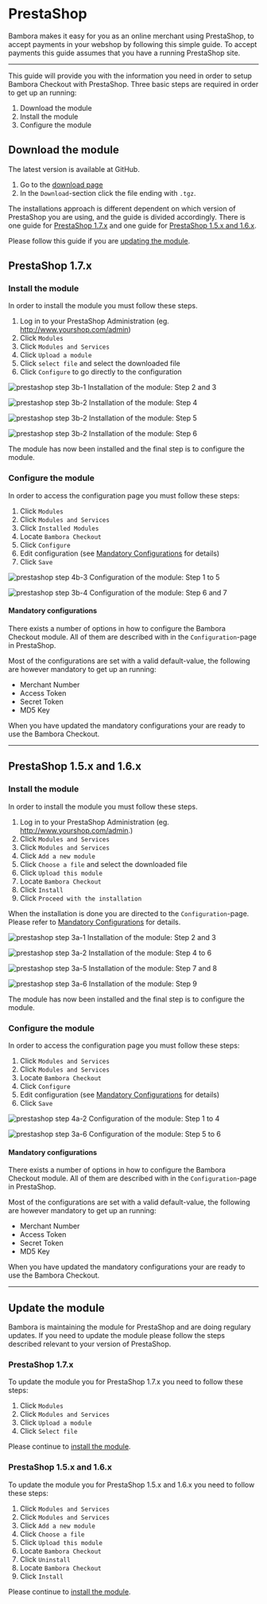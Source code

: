 # PrestaShop

Bambora makes it easy for you as an online merchant using PrestaShop, to accept payments in your webshop by following this simple guide. To accept payments this guide assumes that you have a running PrestaShop site.

------------------------------
This guide will provide you with the information you need in order to setup Bambora Checkout with PrestaShop. Three basic steps are required in order to get up an running:

1. Download the module
2. Install the module
3. Configure the module

## Download the module
The latest version is available at GitHub.

1. Go to the [download page](https://github.com/bambora/checkout-prestashop/releases)
2. In the `Download`-section click the file ending with `.tgz`.

The installations approach is different dependent on which version of PrestaShop you are using, and the guide is divided accordingly. There is one guide for [PrestaShop 1.7.x](#prestashop-17x) and one guide for [PrestaShop 1.5.x and 1.6.x](#prestashop-15x-16x).

Please follow this guide if you are [updating the module](#updatemodule).

<a name="prestashop-17x"></a>
## PrestaShop 1.7.x

### Install the module
In order to install the module you must follow these steps. 

1. Log in to your PrestaShop Administration (eg. http://www.yourshop.com/admin)
2. Click `Modules`
3. Click `Modules and Services`
4. Click `Upload a module`
5. Click `select file` and select the downloaded file
6. Click `Configure` to go directly to the configuration

![prestashop step 3b-1](/assets/images/prestashop-step-3b-1.png)
<label>Installation of the module: Step 2 and 3</label>

![prestashop step 3b-2](/assets/images/prestashop-step-3b-2.png)
<label>Installation of the module: Step 4</label>

![prestashop step 3b-2](/assets/images/prestashop-step-3b-3.png)
<label>Installation of the module: Step 5</label>

![prestashop step 3b-2](/assets/images/prestashop-step-3b-4.png)
<label>Installation of the module: Step 6</label>

The module has now been installed and the final step is to configure the module.

### Configure the module
In order to access the configuration page you must follow these steps:

1. Click `Modules`
2. Click `Modules and Services`
3. Click `Installed Modules`
4. Locate `Bambora Checkout`
5. Click `Configure`
6. Edit configuration (see [Mandatory Configurations](#mandatoryconfigurations17x) for details)
7. Click `Save`

![prestashop step 4b-3](/assets/images/prestashop-step-4b-3.png)
<label>Configuration of the module: Step 1 to 5</label>

![prestashop step 3b-4](/assets/images/prestashop-step-3b-5.png)
<label>Configuration of the module: Step 6 and 7</label>

<a name="mandatoryconfigurations17x"></a> 
#### Mandatory configurations
There exists a number of options in how to configure the Bambora Checkout module. All of them are described with in the `Configuration`-page in PrestaShop. 

Most of the configurations are set with a valid default-value, the following are however mandatory to get up an running:

* Merchant Number
* Access Token
* Secret Token
* MD5 Key

When you have updated the mandatory configurations your are ready to use the Bambora Checkout.

------


<a name="prestashop-15x-16x"></a>
## PrestaShop 1.5.x and 1.6.x

### Install the module
In order to install the module you must follow these steps.

1. Log in to your PrestaShop Administration (eg. http://www.yourshop.com/admin.)
2. Click `Modules and Services`
3. Click `Modules and Services`
4. Click `Add a new module`
5. Click `Choose a file` and select the downloaded file
6. Click `Upload this module`
7. Locate `Bambora Checkout`
8. Click `Install`
9. Click `Proceed with the installation`

When the installation is done you are directed to the `Configuration`-page. Please refer to [Mandatory Configurations](#mandatoryconfigurations15x16x) for details.

![prestashop step 3a-1](/assets/images/prestashop-step-3a-1.png)
<label>Installation of the module: Step 2 and 3</label>

![prestashop step 3a-2](/assets/images/prestashop-step-3a-2.png)
<label>Installation of the module: Step 4 to 6</label>

![prestashop step 3a-5](/assets/images/prestashop-step-3a-5.png)
<label>Installation of the module: Step 7 and 8</label>

![prestashop step 3a-6](/assets/images/prestashop-step-3a-6.png)
<label>Installation of the module: Step 9</label>

The module has now been installed and the final step is to configure the module.

### Configure the module
In order to access the configuration page you must follow these steps:

1. Click `Modules and Services`
2. Click `Modules and Services`
3. Locate `Bambora Checkout`
4. Click `Configure`
5. Edit configuration (see [Mandatory Configurations](#mandatoryconfigurations15x16x) for details)
6. Click `Save`

![prestashop step 4a-2](/assets/images/prestashop-step-4a-2.png)
<label>Configuration of the module: Step 1 to 4</label>

![prestashop step 3a-6](/assets/images/prestashop-step-3a-7.png)
<label>Configuration of the module: Step 5 to 6</label>

<a name="mandatoryconfigurations15x16x"></a> 
#### Mandatory configurations
There exists a number of options in how to configure the Bambora Checkout module. All of them are described with in the `Configuration`-page in PrestaShop. 

Most of the configurations are set with a valid default-value, the following are however mandatory to get up an running:

* Merchant Number
* Access Token
* Secret Token
* MD5 Key

When you have updated the mandatory configurations your are ready to use the Bambora Checkout.

-------------

<a name="updatemodule"></a>
## Update the module
Bambora is maintaining the module for PrestaShop and are doing regulary updates. If you need to update the module please follow the steps described relevant to your version of PrestaShop.

### PrestaShop 1.7.x
To update the module you for PrestaShop 1.7.x you need to follow these steps:

1. Click `Modules`
2. Click `Modules and Services`
3. Click `Upload a module`
4. Click `Select file`

Please continue to [install the module](#prestashop-17x).

### PrestaShop 1.5.x and 1.6.x
To update the module you for PrestaShop 1.5.x and 1.6.x you need to follow these steps:

1. Click `Modules and Services` 
2. Click `Modules and Services`
3. Click `Add a new module`
4. Click `Choose a file`
5. Click `Upload this module`
6. Locate `Bambora Checkout`
7. Click `Uninstall`
8. Locate `Bambora Checkout`
9. Click `Install`

Please continue to [install the module](#prestashop-15x-16x).